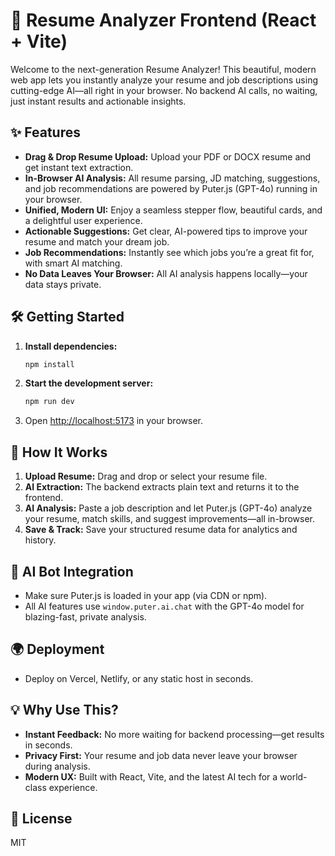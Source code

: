 
# 🚀 Resume Analyzer Frontend (React + Vite)

Welcome to the next-generation Resume Analyzer! This beautiful, modern web app lets you instantly analyze your resume and job descriptions using cutting-edge AI—all right in your browser. No backend AI calls, no waiting, just instant results and actionable insights.

## ✨ Features
- **Drag & Drop Resume Upload:** Upload your PDF or DOCX resume and get instant text extraction.
- **In-Browser AI Analysis:** All resume parsing, JD matching, suggestions, and job recommendations are powered by Puter.js (GPT-4o) running in your browser.
- **Unified, Modern UI:** Enjoy a seamless stepper flow, beautiful cards, and a delightful user experience.
- **Actionable Suggestions:** Get clear, AI-powered tips to improve your resume and match your dream job.
- **Job Recommendations:** Instantly see which jobs you’re a great fit for, with smart AI matching.
- **No Data Leaves Your Browser:** All AI analysis happens locally—your data stays private.

## 🛠️ Getting Started
1. **Install dependencies:**
   ```bash
   npm install
   ```
2. **Start the development server:**
   ```bash
   npm run dev
   ```
3. Open [http://localhost:5173](http://localhost:5173) in your browser.

## 🚦 How It Works
1. **Upload Resume:** Drag and drop or select your resume file.
2. **AI Extraction:** The backend extracts plain text and returns it to the frontend.
3. **AI Analysis:** Paste a job description and let Puter.js (GPT-4o) analyze your resume, match skills, and suggest improvements—all in-browser.
4. **Save & Track:** Save your structured resume data for analytics and history.

## 🤖 AI Bot Integration
- Make sure Puter.js is loaded in your app (via CDN or npm).
- All AI features use `window.puter.ai.chat` with the GPT-4o model for blazing-fast, private analysis.

## 🌍 Deployment
- Deploy on Vercel, Netlify, or any static host in seconds.

## 💡 Why Use This?
- **Instant Feedback:** No more waiting for backend processing—get results in seconds.
- **Privacy First:** Your resume and job data never leave your browser during analysis.
- **Modern UX:** Built with React, Vite, and the latest AI tech for a world-class experience.

## 📄 License
MIT
